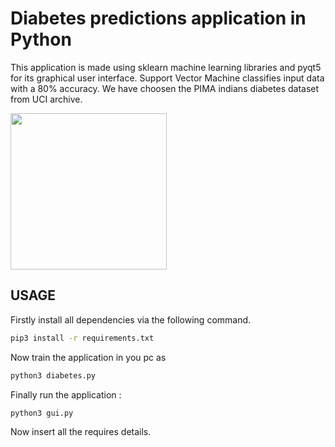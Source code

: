 # Diabetes predictions application in Python

This application is made using sklearn machine learning libraries and pyqt5 for its graphical user interface.
Support Vector Machine classifies input data with a 80% accuracy. We have choosen the PIMA indians diabetes dataset from UCI archive.

<img src="./screenshots/1.png" width="250">

## USAGE

Firstly install all dependencies via the following command.

```bash
pip3 install -r requirements.txt
```

Now train the application in you pc as

```bash
python3 diabetes.py
```

Finally run the application :

```bash
python3 gui.py
```
Now insert all the requires details.
